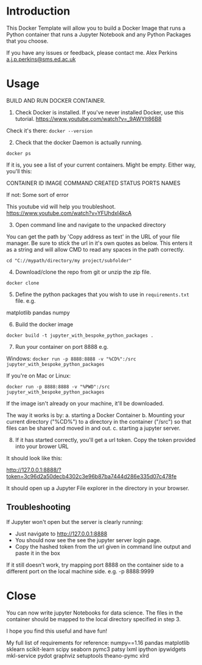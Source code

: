 # Introduction

This Docker Template will allow you to build a Docker Image that runs a Python container that runs a Jupyter Notebook and any Python Packages that you choose.

If you have any issues or feedback, please contact me.
Alex Perkins
a.j.p.perkins@sms.ed.ac.uk


# Usage

BUILD AND RUN DOCKER CONTAINER.

1. Check Docker is installed.
If you've never installed Docker, use this tutorial.
https://www.youtube.com/watch?v=_9AWYlt86B8

Check it's there:
`docker --version`

2. Check that the docker Daemon is actually running.

`docker ps`

If it is, you see a list of your current containers. Might be empty.
Either way, you'll this:

CONTAINER ID   IMAGE     COMMAND   CREATED   STATUS    PORTS     NAMES

If not:
Some sort of error

This youtube vid will help you troubleshoot.
https://www.youtube.com/watch?v=YFUhdxI4kcA


3. Open command line and navigate to the unpacked directory

You can get the path by 'Copy address as text' in the URL of your file manager.
Be sure to stick the url in it's own quotes as below. This enters it as a string and will allow CMD to read any spaces in the path correctly.


`cd "C://mypath/directory/my project/subfolder"`

4. Download/clone the repo from git or unzip the zip file.

`docker clone `

5. Define the python packages that you wish to use in `requirements.txt` file.
e.g.

matplotlib
pandas
numpy

6. Build the docker image

`docker build -t jupyter_with_bespoke_python_packages .`

7. Run your container on port 8888
e.g.

Windows:
`docker run -p 8888:8888 -v "%CD%":/src jupyter_with_bespoke_python_packages`

If you're on Mac or Linux:

`docker run -p 8888:8888 -v "%PWD":/src jupyter_with_bespoke_python_packages`


If the image isn't already on your machine, it'll be downloaded.

The way it works is by:
a. starting a Docker Container
b. Mounting your current directory ("%CD%") to a directory in the container ("/src") so that files can be shared and moved in and out.
c. starting a jupyter server.


8. If it has started correctly, you'll get a url token. Copy the token provided into your brower URL

It should look like this:

http://127.0.0.1:8888/?token=3c96d2a50decb4302c3e96b87ba7444d286e335d07c478fe

It should open up a Jupyter File explorer in the directory in your browser.

## Troubleshooting

If Jupyter won't open but the server is clearly running:
* Just navigate to http://127.0.0.1:8888
* You should now see the see the jupyter server login page.
* Copy the hashed token from the url given in command line output and paste it in the box

If it still doesn't work, try mapping port 8888 on the container side to a different port on the local machine side. e.g. -p 8888:9999


# Close

You can now write jupyter Notebooks for data science. The files in the container should be mapped to the local directory specified in step 3.

I hope you find this useful and have fun!


My full list of requirements for reference:
numpy==1.16
pandas
matplotlib
sklearn
scikit-learn
scipy
seaborn
pymc3
patsy
lxml
ipython
ipywidgets
mkl-service
pydot
graphviz
setuptools
theano-pymc
xlrd
